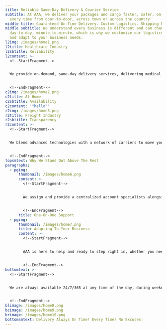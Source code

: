```yaml
---
title: Reliable Same-Day Delivery & Courier Service
subtitle: At AAA, we deliver your packages and cargo faster, safer, on-time
  every time from door-to-door, across town or across the country
middle title: Guaranteed On-Time Delivery. Custom Logistics. Shipping Nationwide.
middle subtitle: We understand every business is different and can change from
  day-to-day, minute-to-minute, which is why we customize our logistics to fit
  and adapt to your business needs.
l2img: /images/home1.png
l2title: Healthcare Industry
l2sbtitle: Reliability
l2content: >-
  <!--StartFragment-->


  We provide on-demand, same-day delivery services, delivering medical supplies, medical devices, health care equipment, prescription medications, x-rays, or any other exclusive equipment needed. Our drivers are in compliant with FMCSA, TSA, HIPAA regulations and OSHA certified. Providing on-the-ground insights, streamlined PODs, tracking in real-time, and geofencing to ensure driver is at delivery location. **“You See What We See”.**


  <!--EndFragment-->
c2img: /images/home2.png
c2title: At Home
c2sbtitle: Availability
c2content: '"hello"'
r2img: /images/home3.png
r2title: Freight Industry
r2sbtitle: Transparency
r2content: >-
  <!--StartFragment-->


  We blend advanced technologies with a network of carriers to move your packages or freight-simply and reliably. Put the power of AAA behind your shipments and deliveries, with a partner that’s here to meet the demands of today, and help you navigate the road ahead. We’re always there to help you propel your same-day delivery capabilities forward. **“Learn why so many companies choose AAA”.**


  <!--EndFragment-->
topsmtext: Why We Stand Out Above The Rest
paragraphs:
  - pgimg:
      thumbnail: /images/home6.png
      content: >-
        <!--StartFragment-->


        We assign and provide a centralized account specialists alongside our dedicated dispatchers and fully vetted couriers to your business. Providing your company, a single point of contact for your day-to-day delivery needs, to ensure you are getting quality, performance, and exceptional customer care. We take a fundamental approach to eliminate wasted time and deliver urgent goods, right when you need them most, providing you peace of mind. To learn more, please follow the link. [Register here.](https://comforting-elf-26f298.netlify.app/speak-to-a-specialist)


        <!--EndFragment-->
      title: One-On-One Support
  - pgimg:
      thumbnail: /images/home7.png
      title: Adapting To Your Business
      content: >-
        <!--StartFragment-->


        AAA is here to help and ready to step right in, whether you need to expand or supplement your fleet. Our team of specialists are ready to help you ramp up your operations, so you can meet the growing demands of your business. Partner with us, let us become an extension of your company. We can help control cost and save you money, by supplementing or replacing your fleet with AAA fleet replacement, propelling your same-day delivery capabilities forward. [Get Started.](https://comforting-elf-26f298.netlify.app/speak-to-a-specialist)


        <!--EndFragment-->
bottomtext: >-
  <!--StartFragment-->


  We are always available 24/7/365 at any time of the day, during weekends, and all holidays. No matter when, our team of specialists are always available to assist you. To learn more. [Register here.](https://comforting-elf-26f298.netlify.app/speak-to-a-specialist)


  <!--EndFragment-->
blimage: /images/home8.png
bcimage: /images/home9.png
brimage: /images/home10.png
bottomsmtext: Delivery Always On Time! Every Time! No Excuses!
---
```

